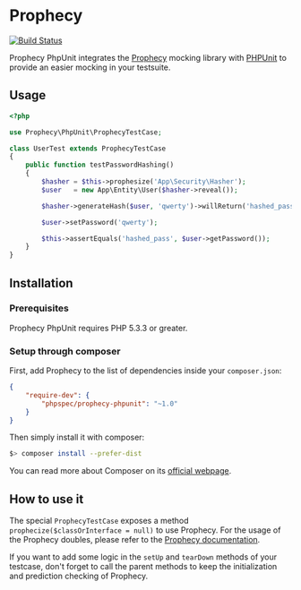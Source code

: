 # Prophecy

[![Build Status](https://travis-ci.org/phpspec/prophecy-phpunit.png?branch=master)](https://travis-ci.org/phpspec/prophecy-phpunit)

Prophecy PhpUnit integrates the [Prophecy](https://github.com/phpspec/prophecy) mocking
library with [PHPUnit](http://phpunit.de) to provide an easier mocking in your testsuite.


## Usage

```php
<?php

use Prophecy\PhpUnit\ProphecyTestCase;

class UserTest extends ProphecyTestCase
{
    public function testPasswordHashing()
    {
        $hasher = $this->prophesize('App\Security\Hasher');
        $user   = new App\Entity\User($hasher->reveal());

        $hasher->generateHash($user, 'qwerty')->willReturn('hashed_pass');

        $user->setPassword('qwerty');

        $this->assertEquals('hashed_pass', $user->getPassword());
    }
}
```

## Installation

### Prerequisites

Prophecy PhpUnit requires PHP 5.3.3 or greater.

### Setup through composer

First, add Prophecy to the list of dependencies inside your `composer.json`:

```json
{
    "require-dev": {
        "phpspec/prophecy-phpunit": "~1.0"
    }
}
```

Then simply install it with composer:

```bash
$> composer install --prefer-dist
```

You can read more about Composer on its [official webpage](http://getcomposer.org).

## How to use it

The special ``ProphecyTestCase`` exposes a method ``prophecize($classOrInterface = null)``
to use Prophecy.
For the usage of the Prophecy doubles, please refer to the [Prophecy documentation](https://github.com/phpspec/prophecy).

If you want to add some logic in the ``setUp`` and ``tearDown`` methods of your testcase,
don't forget to call the parent methods to keep the initialization and prediction checking
of Prophecy.
